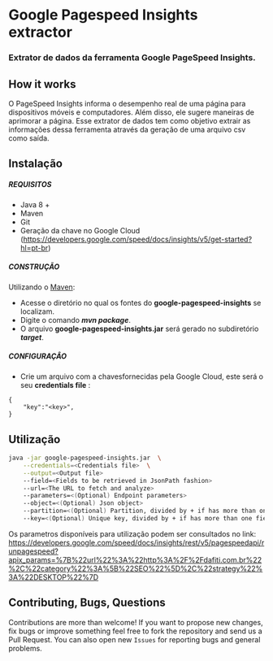 

# Google Pagespeed Insights extractor
### Extrator de dados da ferramenta Google PageSpeed Insights.

## How it works

O PageSpeed Insights informa o desempenho real de uma página para dispositivos móveis e computadores. Além disso, ele sugere maneiras de aprimorar a página. Esse extrator de dados tem como objetivo extrair as informações dessa ferramenta através da geração de uma arquivo csv como saída.

## Instalação

##### REQUISITOS

- Java 8 +
- Maven
- Git
- Geração da chave no Google Cloud (https://developers.google.com/speed/docs/insights/v5/get-started?hl=pt-br)

##### CONSTRUÇÃO

Utilizando o [Maven](https://maven.apache.org/):

- Acesse o diretório no qual os fontes do **google-pagespeed-insights** se localizam.
- Digite o comando _**mvn package**_.
- O arquivo **google-pagespeed-insights.jar** será gerado no subdiretório **_target_**.

##### CONFIGURAÇÂO

* Crie um arquivo com a chavesfornecidas pela Google Cloud, este será o seu **credentials file** :

```
{
	"key":"<key>",
}

```

## Utilização

```bash
java -jar google-pagespeed-insights.jar  \
	--credentials=<Credentials file>  \
	--output=<Output file> 
	--field=<Fields to be retrieved in JsonPath fashion>
	--url=<The URL to fetch and analyze>
	--parameters=<(Optional) Endpoint parameters>
	--object=<(Optional) Json object>
	--partition=<(Optional) Partition, divided by + if has more than one field>
	--key=<(Optional) Unique key, divided by + if has more than one field>	
```

Os parametros disponíveis para utilização podem ser consultados no link: https://developers.google.com/speed/docs/insights/rest/v5/pagespeedapi/runpagespeed?apix_params=%7B%22url%22%3A%22http%3A%2F%2Fdafiti.com.br%22%2C%22category%22%3A%5B%22SEO%22%5D%2C%22strategy%22%3A%22DESKTOP%22%7D

## Contributing, Bugs, Questions
Contributions are more than welcome! If you want to propose new changes, fix bugs or improve something feel free to fork the repository and send us a Pull Request. You can also open new `Issues` for reporting bugs and general problems.
